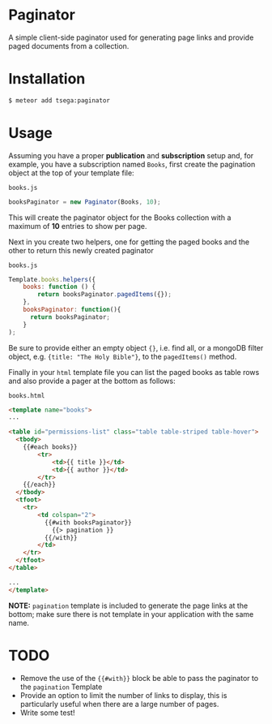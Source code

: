 # Paginator

A simple client-side paginator used for generating page links and provide paged documents from a collection.

# Installation

```sh
$ meteor add tsega:paginator
```

# Usage

Assuming you have a proper **publication** and **subscription** setup and, for example, you have a subscription named
`Books`, first create the pagination object at the top of your template file:

`books.js`
```js
booksPaginator = new Paginator(Books, 10);
```
This will create the paginator object for the Books collection with a maximum of **10** entries to show per page.

Next in you create two helpers, one for getting the paged books and the other to return this newly created paginator

`books.js`
```js
Template.books.helpers({
    books: function () {
        return booksPaginator.pagedItems({});
    },
    booksPaginator: function(){
      return booksPaginator;
    }
);
```
Be sure to provide either an empty object `{}`, i.e. find all, or a mongoDB filter object, e.g. `{title: "The Holy Bible"}`, to the `pagedItems()` method.

Finally in your `html` template file you can list the paged books as table rows and
also provide a pager at the bottom as follows:

`books.html`
```html
<template name="books">
...

<table id="permissions-list" class="table table-striped table-hover">
  <tbody>
    {{#each books}}
        <tr>
            <td>{{ title }}</td>
            <td>{{ author }}</td>
        </tr>
    {{/each}}
  </tbody>
  <tfoot>
    <tr>
        <td colspan="2">
          {{#with booksPaginator}}
            {{> pagination }}
          {{/with}}
        </td>
    </tr>
  </tfoot>
</table>

...
</template>
```

**NOTE:** `pagination` template is included to generate the page links at the bottom;
make sure there is not template in your application with the same name.

# TODO
  - Remove the use of the `{{#with}}` block be able to pass the paginator to the `pagination` Template
  - Provide an option to limit the number of links to display, this is particularly
  useful when there are a large number of pages.
  - Write some test!
